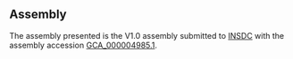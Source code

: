 

Assembly
--------

The assembly presented is the V1.0 assembly submitted to
[INSDC](http://www.insdc.org) with the assembly accession
[GCA\_000004985.1](http://www.ebi.ac.uk/ena/data/view/GCA_000004985.1).
